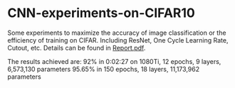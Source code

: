 # CNN-experiments-on-CIFAR10
Some experiments to maximize the accuracy of image classification or the efficiency of training on CIFAR. Including ResNet, One Cycle Learning Rate, Cutout, etc. Details can be found in [Report.pdf](Report.pdf).

The results achieved are:
92% in 0:02:27 on 1080Ti, 12 epochs, 9 layers, 6,573,130 parameters
95.65% in 150 epochs, 18 layers, 11,173,962 parameters


